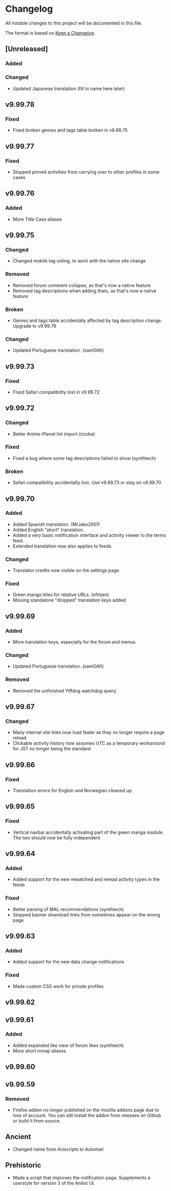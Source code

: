 # Changelog

All notable changes to this project will be documented in this file.

The format is based on [Keep a Changelog](https://keepachangelog.com/en/1.0.0/).

## [Unreleased]

### Added

### Changed

- Updated Japanese translation (fill in name here later)

## v9.99.78

### Fixed

- Fixed broken genres and tags table broken in v9.99.75

## v9.99.77

### Fixed

- Stopped pinned activities from carrying over to other profiles in some cases

## v9.99.76

### Added

- More Title Case aliases

## v9.99.75

### Changed

- Changed mobile tag voting, to work with the native site change

### Removed

- Removed forum comment collapse, as that's now a native feature
- Removed tag descriptions when adding thats, as that's now a native feature

### Broken

- Genres and tags table accidentally affected by tag description change. Upgrade to v9.99.78

### Changed

- Updated Portuguese translation. (samOAK)

## v9.99.73

### Fixed

- Fixed Safari compatibility lost in v9.99.72

## v9.99.72

### Changed

- Better Anime-Planet list import (nzoba)

### Fixed

- Fixed a bug where some tag descriptions failed to show (synthtech)

### Broken

- Safari compatibility accidentally lost. Use v9.99.73 or stay on v9.99.70

## v9.99.70

### Added

- Added Spanish translation. (MrJako2001)
- Added English "short" translation.
- Added a very basic notification interface and activity viewer to the terms feed.
- Extended translation now also applies to feeds.

### Changed

- Translator credits now visible on the settings page

### Fixed

- Green manga titles for relative URLs. (nfitzen)
- Missing standalone "dropped" translation keys added

## v9.99.69

### Added

- More translation keys, especially for the forum and menus.

### Changed

- Updated Portuguese translation. (samOAK)

### Removed

- Removed the unfinished Yiffdog watchdog query.

## v9.99.67

### Changed

- Many internal site links now load faster as they no longer require a page reload
- Clickable activity history now assumes UTC as a temporary workaround for JST no longer being the standard

## v9.99.66

### Fixed

- Translation errors for English and Norwegian cleaned up

## v9.99.65

### Fixed

- Vertical navbar accidentally activating part of the green manga module. The two should now be fully independent

## v9.99.64

### Added

- Added support for the new rewatched and reread activity types in the feeds

### Fixed

- Better parsing of MAL recommendations (synthtech)
- Stopped banner download links from sometimes appear on the wrong page

## v9.99.63 

### Added

- Added support for the new data change notifications

### Fixed

- Made custom CSS work for private profiles

## v9.99.62

## v9.99.61

### Added

- Added expanded like view of forum likes (synthtech)
- More short romaji aliases

## v9.99.60

## v9.99.59

### Removed

- Firefox addon no longer published on the mozilla addons page due to loss of account. You can still install the addon from releases on Github or build it from source.


## Ancient

- Changed name from Aniscripts to Automail

## Prehistoric

- Made a script that improves the notification page. Supplements a userstyle for version 3 of the Anilist UI.
